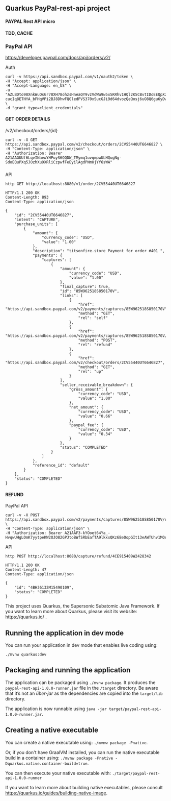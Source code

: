 ## Quarkus PayPal-rest-api project
#### PAYPAL Rest API micro
#### TDD, CACHE
### PayPal API
https://developer.paypal.com/docs/api/orders/v2/

Auth
````
curl -v https://api.sandbox.paypal.com/v1/oauth2/token \
-H "Accept: application/json" \
-H "Accept-Language: en_US" \
-u "AZLBDto98XnkWuOsGr78XH78ohzsHneaQY9vzVdWu9w5xSKRhv1HQl2KSCBvtIDoEEQpXzLcCvJ8d9BG:EN-cucIq8ETHYA_bFHqVPi2BJ8DhwFQGledPVS370xSucGJi9d64dvozQeQosj6uO8Q6gu6yDwmHvnnt" \
-d "grant_type=client_credentials"
````
#### GET ORDER DETAILS

/v2/checkout/orders/{id}
````
curl -v -X GET https://api.sandbox.paypal.com/v2/checkout/orders/2CV55440UT6646827 \
-H "Content-Type: application/json" \
-H "Authorization: Bearer A21AAGUUf6LqvINaewYHPuyS6QQDW_TMymq1uvqmpwULHQugNg-SdoEQuPXq5JOzhXu9XRliCzpwfFeEyilAgdPNmHjYf6sWA"
````
###
API
````
http GET http://localhost:8080/v1/order/2CV55440UT6646827

HTTP/1.1 200 OK
Content-Length: 893
Content-Type: application/json

{
    "id": "2CV55440UT6646827",
    "intent": "CAPTURE",
    "purchase_units": [
        {
            "amount": {
                "currency_code": "USD",
                "value": "1.00"
            },
            "description": "titsonfire.store Payment for order #401 ",
            "payments": {
                "captures": [
                    {
                        "amount": {
                            "currency_code": "USD",
                            "value": "1.00"
                        },
                        "final_capture": true,
                        "id": "85W962518S850170V",
                        "links": [
                            {
                                "href": "https://api.sandbox.paypal.com/v2/payments/captures/85W962518S850170V",
                                "method": "GET",
                                "rel": "self"
                            },
                            {
                                "href": "https://api.sandbox.paypal.com/v2/payments/captures/85W962518S850170V/refund",
                                "method": "POST",
                                "rel": "refund"
                            },
                            {
                                "href": "https://api.sandbox.paypal.com/v2/checkout/orders/2CV55440UT6646827",
                                "method": "GET",
                                "rel": "up"
                            }
                        ],
                        "seller_receivable_breakdown": {
                            "gross_amount": {
                                "currency_code": "USD",
                                "value": "1.00"
                            },
                            "net_amount": {
                                "currency_code": "USD",
                                "value": "0.66"
                            },
                            "paypal_fee": {
                                "currency_code": "USD",
                                "value": "0.34"
                            }
                        },
                        "status": "COMPLETED"
                    }
                ]
            },
            "reference_id": "default"
        }
    ],
    "status": "COMPLETED"
}

````
#### REFUND
PayPal API
````
curl -v -X POST https://api.sandbox.paypal.com/v2/payments/captures/85W962518S850170V/refund \
-H "Content-Type: application/json" \
-H "Authorization: Bearer A21AAF3-kYOoet64Ya_-HvqwUHgLOmK7yytpeKW2OJO82GPJtoBWfSRbEafTA9lkxxQKz6BeOopGIt13eAWTUhv1MQrdGEF7A"
````
API
````
http POST http://localhost:8080/capture/refund/4CE915409W2428342

HTTP/1.1 200 OK
Content-Length: 47
Content-Type: application/json

{
    "id": "4BH36132M15490109",
    "status": "COMPLETED"
}

````


This project uses Quarkus, the Supersonic Subatomic Java Framework.
If you want to learn more about Quarkus, please visit its website: https://quarkus.io/ .

## Running the application in dev mode

You can run your application in dev mode that enables live coding using:
```
./mvnw quarkus:dev
```

## Packaging and running the application

The application can be packaged using `./mvnw package`.
It produces the `paypal-rest-api-1.0.0-runner.jar` file in the `/target` directory.
Be aware that it’s not an _über-jar_ as the dependencies are copied into the `target/lib` directory.

The application is now runnable using `java -jar target/paypal-rest-api-1.0.0-runner.jar`.

## Creating a native executable

You can create a native executable using: `./mvnw package -Pnative`.

Or, if you don't have GraalVM installed, you can run the native executable build in a container using: `./mvnw package -Pnative -Dquarkus.native.container-build=true`.

You can then execute your native executable with: `./target/paypal-rest-api-1.0.0-runner`

If you want to learn more about building native executables, please consult https://quarkus.io/guides/building-native-image.

